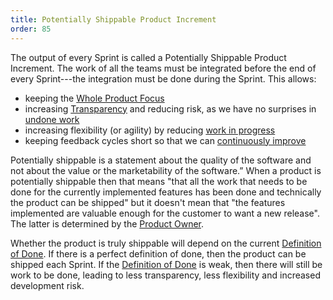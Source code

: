 ```yaml
---
title: Potentially Shippable Product Increment
order: 85
---
```


The output of every Sprint is called a Potentially Shippable Product Increment. The work of all the teams must be integrated before the end of every Sprint---the integration must be done during the Sprint. This allows:

* keeping the [Whole Product Focus](../principles/whole-product-focus.html)
* increasing [Transparency](../principles/transparency.html) and reducing risk, as we have no surprises in [undone work](definition-of-done.html)
* increasing flexibility (or agility) by reducing [work in progress](../principles/lean-thinking.html)
* keeping feedback cycles short so that we can [continuously improve](../principles/continuous-improvement-towards-perfection.html)

Potentially shippable is a statement about the quality of the software and not about the value or the marketability of the software.” When a product is potentially shippable then that means "that all the work that needs to be done for the currently implemented features has been done and technically the product can be shipped" but it doesn't mean that "the features implemented are valuable enough for the customer to want a new release". The latter is determined by the [Product Owner](product-owner.html).

Whether the product is truly shippable will depend on the current [Definition of Done](definition-of-done.html). If there is a perfect definition of done, then the product can be shipped each Sprint. If the [Definition of Done](definition-of-done.html) is weak, then there will still be work to be done, leading to less transparency, less flexibility and increased development risk.
